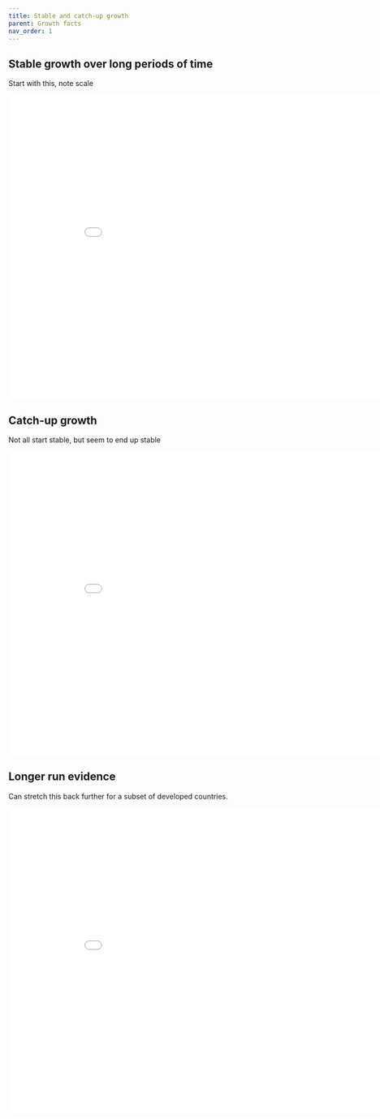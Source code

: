```yaml
---
title: Stable and catch-up growth
parent: Growth facts
nav_order: 1
---
```


## Stable growth over long periods of time
Start with this, note scale

<iframe width="900" height="600" frameborder="0" scrolling="no" src="//plotly.com/~dvollrath/5.embed"></iframe>

## Catch-up growth
Not all start stable, but seem to end up stable

<iframe width="900" height="600" frameborder="0" scrolling="no" src="//plotly.com/~dvollrath/7.embed"></iframe>

## Longer run evidence
Can stretch this back further for a subset of developed countries.

<iframe width="900" height="600" frameborder="0" scrolling="no" src="//plotly.com/~dvollrath/11.embed"></iframe>

